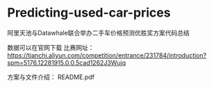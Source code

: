 # Predicting-used-car-prices
阿里天池与Datawhale联合举办二手车价格预测优胜奖方案代码总结

数据可以在官网下载
比赛网址：https://tianchi.aliyun.com/competition/entrance/231784/introduction?spm=5176.12281915.0.0.5cad1262J3Wujq

方案与文件介绍：
README.pdf
